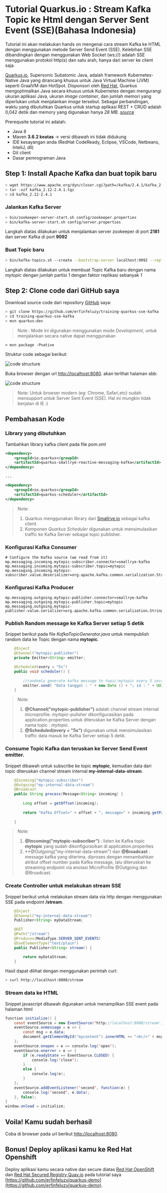 # Tutorial Quarkus.io : Stream Kafka Topic ke Html dengan Server Sent Event (SSE)(Bahasa Indonesia)

Tutorial ini akan melakukan hands on mengenai cara stream Kafka ke HTML dengan menggunakan metode Server Send Event (SSE).
Kelebihan SSE dibandingkan dengan menggunakan Web Socket (ws://) adalah SSE menggunakan protokol http(s) dan satu arah, hanya dari server ke client saja.

[Quarkus.io](quarkus.io), Supersonic Subatomic Java, adalah framework Kubernetes-Native Java yang dirancang khusus untuk Java Virtual Machine (JVM) seperti GraalVM dan HotSpot. Disponsori oleh [Red Hat](redhat.com), Quarkus mengoptimalkan Java secara khusus untuk Kubernetes dengan mengurangi ukuran aplikasi Java, ukuran *image container*, dan jumlah memori yang diperlukan untuk menjalankan *image* tersebut. Sebagai perbandingan, waktu yang dibutuhkan Quarkus untuk startup aplikasi REST + CRUD adalah 0,042 detik dan memory yang digunakan hanya *28 MB*. [source](https://quarkus.io)

Prerequsite tutorial ini adalah:
- Java 8 
- Maven **3.6.2 keatas** -> versi dibawah ini tidak didukung
- IDE kesayangan anda (RedHat CodeReady, Eclipse, VSCode, Netbeans, InteliJ, dll)
- Git client
- Dasar pemrograman Java

## Step 1: Install Apache Kafka dan buat topik baru
```bash
> wget https://www.apache.org/dyn/closer.cgi?path=/kafka/2.4.1/kafka_2.12-2.4.1.tgz
> tar -xzf kafka_2.12-2.4.1.tgz
> cd kafka_2.12-2.4.1
```

### Jalankan Kafka Server
```bash
> bin/zookeeper-server-start.sh config/zookeeper.properties
> bin/kafka-server-start.sh config/server.properties
```
Langkah diatas dilakukan untuk menjalankan server zookeeper di port **2181** dan server Kafka di port **9092**

### Buat Topic baru
```bash
> bin/kafka-topics.sh --create --bootstrap-server localhost:9092 --replication-factor 1 --partitions 1 --topic mytopic
```
Langkah diatas dilakukan untuk membuat Topic Kafka baru dengan nama *mytopic* dengan jumlah partisi *1* dengan faktor replikasi sebanyak *1*

## Step 2: Clone code dari GitHub saya
Download source code dari repository [GitHub](https://github.com/erfinfeluzy/training-quarkus-sse-kafka.git) saya:
```bash
> git clone https://github.com/erfinfeluzy/training-quarkus-sse-kafka
> cd training-quarkus-sse-kafka
> mvn quarkus:dev
```
> Note : Mode ini digunakan menggunakan mode *Development*, untuk menjalankan secara native dapat menggunakan
```
> mvn package -Pnative
```

Struktur code sebagai berikut:

![code structure](https://github.com/erfinfeluzy/training-quarkus-sse-kafka/blob/master/code-structure.png?raw=true)

Buka browser dengan url [http://localhost:8080](http://localhost:8080). akan terlihat halaman sbb:

![code structure](https://github.com/erfinfeluzy/training-spring-sse-kafka/blob/master/result-on-browser.png?raw=true)

> Note: Untuk browser modern (eg: Chrome, Safari,etc) sudah mensupport untuk Server Sent Event (SSE). Hal ini mungkin tidak berjalan di IE :)

## Pembahasan Kode

### Library yang dibutuhkan
Tambahkan library kafka client pada file pom.xml
```xml
<dependency>
	<groupId>io.quarkus</groupId>
	<artifactId>quarkus-smallrye-reactive-messaging-kafka</artifactId>
</dependency>

...

<dependency>
	<groupId>io.quarkus</groupId>
	<artifactId>quarkus-scheduler</artifactId>
</dependency>
```
> Note:
> 1. Quarkus menggunakan library dari [Smallrye.io](https://smallrye.io/) sebagai kafka client.
> 2. Komponen *Quarkus Scheduler* digunakan untuk mensimulasikan traffic ke Kafka Server sebagai topic publisher.

### Konfigurasi Kafka Consumer
```properties
# Configure the Kafka source (we read from it)
mp.messaging.incoming.mytopic-subscriber.connector=smallrye-kafka
mp.messaging.incoming.mytopic-subscriber.topic=mytopic
mp.messaging.incoming.mytopic-subscriber.value.deserializer=org.apache.kafka.common.serialization.StringDeserializer
```
### Konfigurasi Kafka Producer
```properties
mp.messaging.outgoing.mytopic-publisher.connector=smallrye-kafka
mp.messaging.outgoing.mytopic-publisher.topic=mytopic
mp.messaging.outgoing.mytopic-publisher.value.serializer=org.apache.kafka.common.serialization.StringSerializer
```

### Publish Random message ke Kafka Server setiap 5 detik

Snippet berikut pada file *KafkaTopicGenerator.java* untuk mempublish random data ke Topic dengan nama **mytopic**.
```java
	@Inject
	@Channel("mytopic-publisher")
	private Emitter<String> emitter;

	@Scheduled(every = "5s")
	public void scheduler() {
		
		//randomly generate kafka message to topic:mytopic every 5 seconds	
		emitter.send( "Data tanggal : " + new Date () + "; id : " + UUID.randomUUID() );
	}
```
> Note:
> 1. **@Channel("mytopic-publisher")** adalah channel stream internal microprofile. *mytopic-pulisher* dikonfigurasikan pada application.properties untuk diteruskan ke Kafka Server dengan nama topic : *mytopic*.
> 2. **@Scheduled(every = "5s")** digunakan untuk mensimulasikan traffic data masuk ke Kafka Server setiap 5 detik.

### Consume Topic Kafka dan teruskan ke Server Send Event emitter.
Snippet dibawah untuk subscribe ke topic **mytopic**, kemudian data dari topic diteruskan channel stream internal **my-internal-data-stream**.
```java
    @Incoming("mytopic-subscriber")
    @Outgoing("my-internal-data-stream")
    @Broadcast
    public String process(Message<String> incoming) {
    	
    	Long offset = getOffset(incoming);
    	
    	return "Kafka Offset=" + offset + "; message=" + incoming.getPayload();
    
    }
```
> Note:
> 1. **@Incoming("mytopic-subscriber")** : listen ke Kafka topic **mytopic** yang sudah dikonfigurasikan di application.properties
> 2. **@Outgoing("my-internal-data-stream") dan **@Broadcast** : message kafka yang diterima, diproses dengan menambahkan atribut offset number pada Kafka message, lalu diteruskan ke streaming endpoint via anotasi MicroProfile @Outgoing dan @Broadcast.


### Create Controller untuk melakukan stream SSE
Snippet berikut untuk melakukan stream data via http dengan menggunakan SSE pada endpoint **/stream**.
```java
	@Inject
	@Channel("my-internal-data-stream")
	Publisher<String> myDataStream;

	@GET
	@Path("/stream")
	@Produces(MediaType.SERVER_SENT_EVENTS)
	@SseElementType("text/plain")
	public Publisher<String> stream() {

		return myDataStream;
	}

```
Hasil dapat dilihat dengan menggunakan perintah curl:
```bash
> curl http://localhost:8080/stream
```
### Stream data ke HTML
Snippet javascript dibawah digunakan untuk menampilkan SSE event pada halaman html
```java
function initialize() {
	const eventSource = new EventSource('http://localhost:8080/stream');
	eventSource.onmessage = e => {
		const msg = e.data;
		document.getElementById("mycontent").innerHTML += "<br/>" + msg;
	};
	eventSource.onopen = e => console.log('open');
	eventSource.onerror = e => {
		if (e.readyState == EventSource.CLOSED) {
			console.log('close');
		}
		else {
			console.log(e);
		}
	};
	eventSource.addEventListener('second', function(e) {
		console.log('second', e.data);
	}, false);
}
window.onload = initialize;
```

## Voila! Kamu sudah berhasil
Coba di browser pada url berikut [http://localhost:8080](http://localhost:8080).

## Bonus! Deploy aplikasi kamu ke Red Hat Openshift
Deploy aplikasi kamu secara native dan secure diatas [Red Hat OpenShift](https://www.openshift.com/) dan [Red Hat Secured Registry Quay.io](https://quay.io) pada tutorial saya [https://github.com/erfinfeluzy/quarkus-demo](https://github.com/erfinfeluzy/quarkus-demo).
